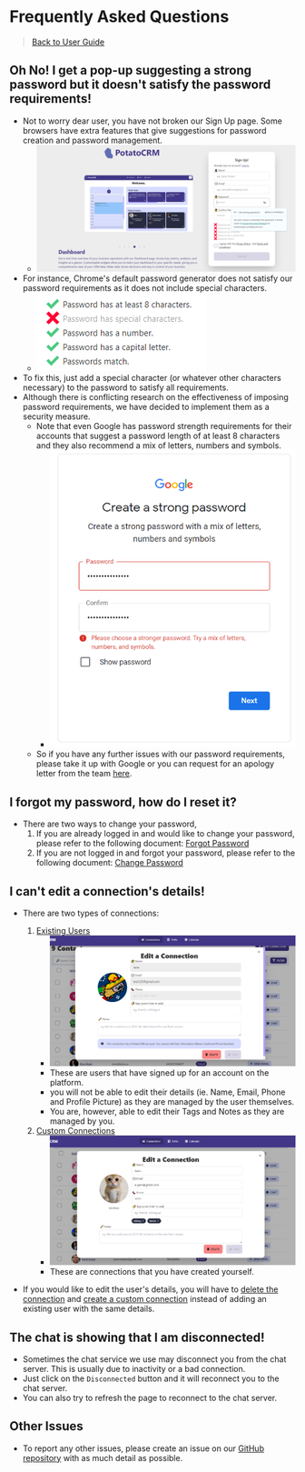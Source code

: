 # Frequently Asked Questions

> [Back to User Guide](/docs/)

## Oh No! I get a pop-up suggesting a strong password but it doesn't satisfy the password requirements!

- Not to worry dear user, you have not broken our Sign Up page. Some browsers have extra features that give suggestions for password creation and password management.
  - ![Alt text](/readme-images/chrome_popup.png)
- For instance, Chrome's default password generator does not satisfy our password requirements as it does not include special characters.
  - ![Alt text](/readme-images/password_requirements.png)
- To fix this, just add a special character (or whatever other characters necessary) to the password to satisfy all requirements.
- Although there is conflicting research on the effectiveness of imposing password requirements, we have decided to implement them as a security measure.
  - Note that even Google has password strength requirements for their accounts that suggest a password length of at least 8 characters and they also recommend a mix of letters, numbers and symbols.
    - ![Alt text](/readme-images/google.png)
  - So if you have any further issues with our password requirements, please take it up with Google or you can request for an apology letter from the team [here](mailto:potatocrm7@gmail.com).

## I forgot my password, how do I reset it?

- There are two ways to change your password,
  1. If you are already logged in and would like to change your password, please refer to the following document: [Forgot Password](auth.md#forgot-password)
  2. If you are not logged in and forgot your password, please refer to the following document: [Change Password](auth.md#change-password)

## I can't edit a connection's details!

- There are two types of connections:

  1. [Existing Users](connections.md#with-an-existing-user)
     - ![](/readme-images/existing_connection.png)
     * These are users that have signed up for an account on the platform.
     * you will not be able to edit their details (ie. Name, Email, Phone and Profile Picture) as they are managed by the user themselves.
     * You are, however, able to edit their Tags and Notes as they are managed by you.
  2. [Custom Connections](connections.md#with-custom-input)
     - ![](../readme-images/custom_connection.png)
     * These are connections that you have created yourself.

- If you would like to edit the user's details, you will have to [delete the connection](connections.md#deleting-a-connection) and [create a custom connection](connections.md#with-custom-input) instead of adding an existing user with the same details.

## The chat is showing that I am disconnected!

- Sometimes the chat service we use may disconnect you from the chat server. This is usually due to inactivity or a bad connection.
- Just click on the `Disconnected` button and it will reconnect you to the chat server.
- You can also try to refresh the page to reconnect to the chat server.

## Other Issues

- To report any other issues, please create an issue on our [GitHub repository](https://github.com/chuahxinyu/comp30022/issues) with as much detail as possible.
